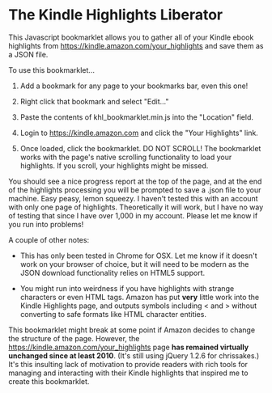 # The Kindle Highlights Liberator
This Javascript bookmarklet allows you to gather all of your Kindle ebook highlights from https://kindle.amazon.com/your_highlights and save them as a JSON file.

To use this bookmarklet...

1. Add a bookmark for any page to your bookmarks bar, even this one!

2. Right click that bookmark and select "Edit..."

3. Paste the contents of khl_bookmarklet.min.js into the "Location" field.

4. Login to https://kindle.amazon.com and click the "Your Highlights" link.

5. Once loaded, click the bookmarklet. DO NOT SCROLL! The bookmarklet works with the page's native scrolling functionality to load your highlights. If you scroll, your highlights might be missed.

You should see a nice progress report at the top of the page, and at the end of the highlights processing you will be prompted to save a .json file to your machine. Easy peasy, lemon squeezy. I haven't tested this with an account with only one page of highlights. Theoretically it will work, but I have no way of testing that since I have over 1,000 in my account. Please let me know if you run into problems!

A couple of other notes:

- This has only been tested in Chrome for OSX. Let me know if it doesn't work on your browser of choice, but it will need to be modern as the JSON download functionality relies on HTML5 support.

- You might run into weirdness if you have highlights with strange characters or even HTML tags. Amazon has put **very** little work into the Kindle Highlights page, and outputs symbols including < and > without converting to safe formats like HTML character entities.

This bookmarklet might break at some point if Amazon decides to change the structure of the page. However, the https://kindle.amazon.com/your_highlights page **has remained virtually unchanged since at least 2010**. (It's still using jQuery 1.2.6 for chrissakes.) It's this insulting lack of motivation to provide readers with rich tools for managing and interacting with their Kindle highlights that inspired me to create this bookmarklet.